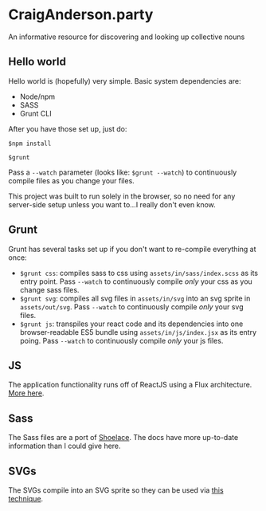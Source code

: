 # CraigAnderson.party
An informative resource for discovering and looking up collective nouns

## Hello world
Hello world is (hopefully) very simple. Basic system dependencies are:
- Node/npm
- SASS
- Grunt CLI

After you have those set up, just do:

`$npm install`

`$grunt`

Pass a `--watch` parameter (looks like: `$grunt --watch`) to continuously compile files as you change your files.

This project was built to run solely in the browser, so no need for any server-side setup unless you want to...I really don't even know.

## Grunt
Grunt has several tasks set up if you don't want to re-compile everything at once:

- `$grunt css`: compiles sass to css using `assets/in/sass/index.scss` as its entry point. Pass `--watch` to continuously compile *only* your css as you change sass files.
- `$grunt svg`: compiles all svg files in `assets/in/svg` into an svg sprite in `assets/out/svg`. Pass `--watch` to continuously compile *only* your svg files.
- `$grunt js`: transpiles your react code and its dependencies into one browser-readable ES5 bundle using `assets/in/js/index.jsx` as its entry poing. Pass `--watch` to continuously compile *only* your js files.

## JS
The application functionality runs off of ReactJS using a Flux architecture. [More here](https://scotch.io/tutorials/getting-to-know-flux-the-react-js-architecture).

## Sass
The Sass files are a port of [Shoelace](https://github.com/joshdcomp/shoelace). The docs have more up-to-date information than I could give here.

## SVGs
The SVGs compile into an SVG sprite so they can be used via [this technique](https://css-tricks.com/svg-sprites-use-better-icon-fonts/).
